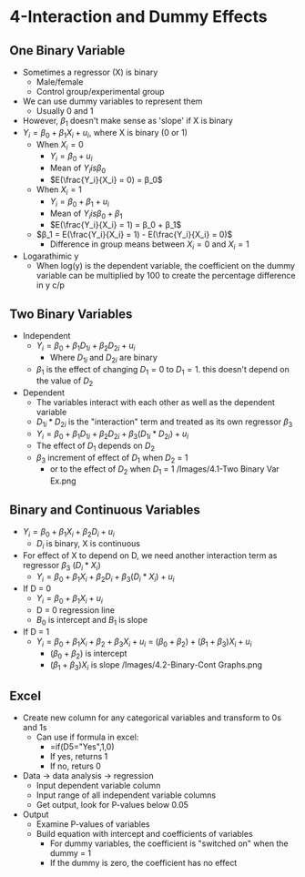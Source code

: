 # 4-Interaction and Dummy Effects
## One Binary Variable
- Sometimes a regressor (X) is binary
	- Male/female
	- Control group/experimental group
- We can use dummy variables to represent them
	- Usually 0 and 1 
- However, $β_1$ doesn't make sense as 'slope' if X is binary
- $Y_i = β_0 + β_1X_i + u_i$, where X is binary (0 or 1)
	- When $X_i = 0$
		- $Y_i = β_0 + u_i$
		- Mean of $Y_i is β_0$
		- $Ε(\frac{Y_i}{X_i} = 0) = β_0$
	- When $X_i = 1$
		- $Y_i = β_0 + β_1 + u_i$
		- Mean of $Y_i is β_0 + β_1$
		- $Ε(\frac{Y_i}{X_i} = 1) = β_0 + β_1$
	- $β_1 = Ε(\frac{Y_i}{X_i} = 1) - Ε(\frac{Y_i}{X_i} = 0)$
		- Difference in group means between $X_i = 0$ and $X_i = 1$
- Logarathimic y
	- When log(y) is the dependent variable, the coefficient on the dummy variable can be multiplied by 100 to create the percentage difference in y c/p
## Two Binary Variables
- Independent
	- $Y_i = β_0 + β_1D_{1i} + β_2D_{2i}+u_i$
		- Where $D_{1i}$ and $D_{2i}$ are binary
	- $β_1$ is the effect of changing $D_1 = 0$ to $D_1 = 1$. this doesn't depend on the value of $D_2$
- Dependent
	- The variables interact with each other as well as the dependent variable 
	- $D_{1i}*D_{2i}$ is the "interaction" term and treated as its own regressor $β_3$
	- $Y_i = β_0 + β_1D_{1i} + β_2D_{2i}+β_3(D_{1i}*D_{2i})+u_i$
	- The effect of $D_1$ depends on $D_2$
	- $β_3$ increment of effect of $D_1$ when $D_2$ = 1
		- or to the effect of $D_2$ when $D_1$ = 1
	/Images/4.1-Two Binary Var Ex.png
## Binary and Continuous Variables
- $Y_i = β_0 + β_1X_i + β_2D_i+u_i$
	- $D_i$ is binary, X is continuous
- For effect of X to depend on D, we need another interaction term as regressor $β_3$ ($D_i*X_i$)
	- $Y_i = β_0 + β_1X_i + β_2D_i+ β_3(D_i*X_i) + u_i$
- If D = 0
	- $Y_i = β_0 + β_1X_i + u_i$
	- D = 0 regression line
	- $B_0$ is intercept and $B_1$ is slope
- If D = 1
	- $Y_i = β_0 + β_1X_i + β_2+ β_3X_i + u_i$
		 = $(β_0 + β_2) + (β_1+β_3)X_i + u_i$
		 - $(β_0 + β_2)$ is intercept
		 - $(β_1+β_3)X_i$ is slope
 /Images/4.2-Binary-Cont Graphs.png
## Excel
- Create new column for any categorical variables and transform to 0s and 1s
	- Can use if formula in excel:
		- =if(D5="Yes",1,0)
		- If yes, returns 1
		- If no, returs 0
- Data -> data analysis -> regression
	- Input dependent variable column
	- Input range of all independent variable columns
	- Get output, look for P-values below 0.05
- Output
	- Examine P-values of variables
	- Build equation with intercept and coefficients of variables
		- For dummy variables, the coefficient is "switched on" when the dummy = 1
		- If the dummy is zero, the coefficient has no effect